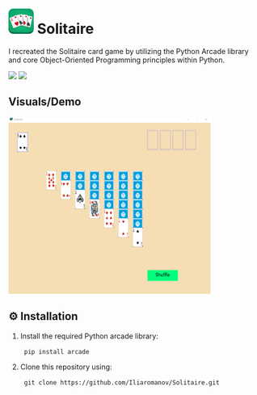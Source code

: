 <!--<img src="demo/title-img.webp /> -->

# <img src="demo/title-img.webp" width="50" height="50"/> Solitaire

I recreated the Solitaire card game by utilizing the Python Arcade library and core Object-Oriented Programming principles within Python.<!-- In this project, to avoid creating and managing each of the 52 cards in a card deck individually, I implemented a custom 'Playing_Card' Python class to automate card object creation as well as other card related functionalities.-->

<img src="https://img.shields.io/badge/-Python-blue" /> <img src="https://img.shields.io/badge/-Python Arcade-orange" />

## Visuals/Demo
<img src="demo/gameplay1.gif" width="400" height="350" />

## ⚙ Installation
1. Install the required Python arcade library:

        pip install arcade

<!--*Make sure you are using Python version <= 3.8.7-->

2. Clone this repository using:

        git clone https://github.com/Iliaromanov/Solitaire.git

<!--*Make sure to configure git beforehand.


You are now all set! Enjoy!🎉-->





